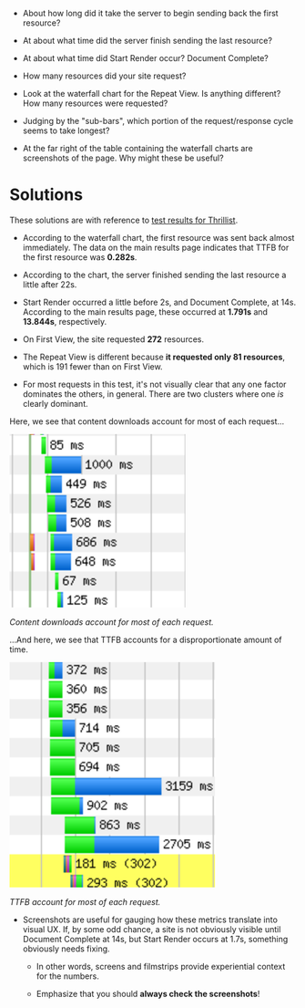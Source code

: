 * About how long did it take the server to begin sending back the first resource?

* At about what time did the server finish sending the last resource?

* At about what time did Start Render occur? Document Complete?

* How many resources did your site request?

* Look at the waterfall chart for the Repeat View. Is anything different? How many resources were requested?

* Judging by the "sub-bars", which portion of the request/response cycle seems to take longest?

* At the far right of the table containing the waterfall charts are screenshots of the page. Why might these be useful?

# Solutions

These solutions are with reference to [test results for Thrillist](https://www.webpagetest.org/result/160810_5V_1XDV/).

* According to the waterfall chart, the first resource was sent back almost immediately. The data on the main results page indicates that TTFB for the first resource was **0.282s**.

* According to the chart, the server finished sending the last resource a little after 22s.

* Start Render occurred a little before 2s, and Document Complete, at 14s. According to the main results page, these occurred at **1.791s** and **13.844s**, respectively.

* On First View, the site requested **272** resources.

* The Repeat View is different because **it requested only 81 resources**, which is 191 fewer than on First View.

* For most requests in this test, it's not visually clear that any one factor dominates the others, in general. There are two clusters where one _is_ clearly dominant.

Here, we see that content downloads account for most of each request...

![Content downloads account for most of each request.](downloads_1.png)

_Content downloads account for most of each request._

...And here, we see that TTFB accounts for a disproportionate amount of time. 

![TTFB account for most of each request.](downloads_2.png)

_TTFB account for most of each request._

* Screenshots are useful for gauging how these metrics translate into visual UX. If, by some odd chance, a site is not obviously visible until Document Complete at 14s, but Start Render occurs at 1.7s, something obviously needs fixing. 

  * In other words, screens and filmstrips provide experiential context for the numbers.

  * Emphasize that you should **always check the screenshots**!

